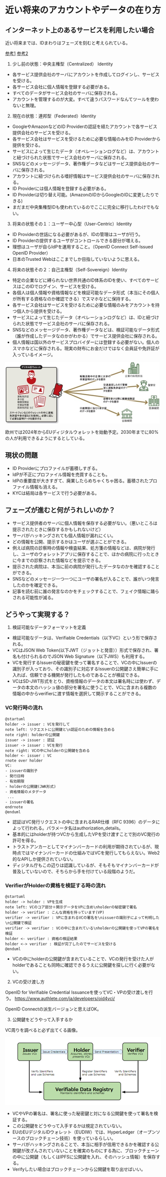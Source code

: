 # 近い将来のアカウントやデータの在り方

## インターネット上のあるサービスを利用したい場合

近い将来までは、IDまわりはフェーズを刻むと考えられている。

[参考1](https://tech.gmogshd.com/self-sovereign-identity-ssi/)
[参考2](https://speakerdeck.com/gakumura/ssi-did-vc-101?slide=17)

1. 少し前の状態：中央主権型（Centralized） Identity

- 各サービス提供会社のサーバにアカウントを作成してログインし、サービスを受ける。
- 各サービス会社に個人情報を登録する必要がある。
- すべてのデータがサービス会社のサーバに保存される。
- アカウントを管理するのが大変。すべて違うパスワードなんてツールを使わないと無理。

2. 現在の状態：連邦型（Federated）Identity

- GoogleやAmazonなどのID Providerの認証を経たアカウントで各サービス提供会社のサービスを受ける。
- 各サービス会社はサービスを受けるために必要な情報のみをID Providerから提供を受ける。
- サービスによって生じたデータ（オペレーションログなど）は、アカウントと紐づけられた状態でサービス会社のサーバに保存される。
- SNSなどのメッセージデータ、著作権データなどはサービス提供会社のサーバに保存される。
- アカウントに紐づけられる嗜好情報はサービス提供会社のサーバに保存される。
- ID Providerには個人情報を登録する必要がある。
- ID Providerは切り替え可能。(AmazonのIDからGoogleのIDに変更したりできる)
- まだまだ中央集権型IDも使われているのでここに完全に移行したわけでもない。

3. 将来の状態その１：ユーザー中心型（User-Centric）Identity

- ID Providerの世話になる必要があるが、IDの管理はユーザが行う。
- ID Providerの提供するユーザがコントロールできる部分が増える。
- 理想はユーザが自らIdPを運用すること。（OpenID Connect Self-Issued OpenID Provider）
- 日本のTrusted Webはここまでしか目指していないように思える。

4. 将来の状態その２：自己主権型（Self-Sovereign）Identity

- 特定の企業などに縛られない世界共通のID体系のIDを使い、すべてのサービスはこのIDでログイン、サービスを受ける。
- 各個人は個人情報や資格情報などを検証可能なデータ形式（本当にその個人が所有する資格なのか確認できる）でスマホなどに保持する。
- 各サービス会社はサービスを受けるために必要な情報のみをアカウントを持つ個人から提供を受ける。
- サービスによって生じたデータ（オペレーションログなど）は、IDと紐づけられた状態でサービス会社のサーバに保存される。
- SNSなどのメッセージデータ、著作権データなどは、検証可能なデータ形式（誰が作成したデータなのかがわかる）でサービス提供会社に保存される。
- 個人情報は国以外のサービスプロバイダーには登録する必要がない。個人のスマホなどに保存される。現実の財布にお金だけではなく会員証や免許証が入っているイメージ。

![](wallet.jpg)

欧州では2024年からEUディジタルウォレットを始動予定。2030年までに80%の人が利用できるようにするとしている。

## 現状の問題

- ID Providerにプロファイルが蓄積しすぎる。
- IdPが不正にプロファイル情報を売買することも。
- IdPの重要度が大きすぎて、廃業したらめちゃくちゃ困る。蓄積されたプロファイル情報も消える。
- KYCは結局は各サービスで行う必要がある。

## フェーズが進むと何がうれしいのか？

- サービス提供者のサーバに個人情報を保存する必要がない。（悪いところは提示されたときに保存するかもしれないけど）
- サーバがハッキングされても個人情報が漏れにくい。
- どの情報を公開、提示するかはユーザが選ぶことができる。
- 例えば病院の診察時の情報や検査結果、処方箋の情報などは、病院が発行し、ユーザのウォレットアプリに保存することで、ほかの病院に行ったときに今までの診察された情報などを提示できる。
- 提示された病院は、本当に前の病院が発行したデータなのかを確認することができる。
- SNSなどのメッセージ一つ一つにユーザの署名が入ることで、誰がいつ発言したのかを確定できる。
- 記事を読む前に誰の発言なのかをチェックすることで、フェイク情報に踊らされる可能性が減る。

## どうやって実現する？

1. 検証可能なデータフォーマットを定義

- 検証可能なデータは、Verifiable Credentials（以下VC）という形で保存される。
- VCはJSON Web Token(以下JWT（ジョットと発音））形式で保存され、署名も付けられるのでJSON Web Signature（以下JWS）も利用する。
- VCを発行するIssuerの秘密鍵を使って署名することで、VCの中にIssuerの識別子が入っており、その識別子に対応するIssuerの公開鍵さえ簡単に手に入れば、信頼できる機関が発行したものであることが検証できる。
- VCはSD-JWT形式をとり、資格情報のデータの本文は署名時には使わず、データの本文のハッシュ値の部分を署名に使うことで、VCに含まれる複数の情報の中からverifierに渡す情報を選択して開示することができる。

### VC発行時の流れ

```plantuml
@startuml
holder -> issuer : VCを発行して
note left: リクエストに公開鍵と\n認証のための情報を含める
note right: holderの公開鍵
issuer -> issuer : 認証
issuer -> issuer : VCを発行
note right: VCの中にholderの公開鍵を含める
holder <- issuer : VC
rnote over holder
VC:
- issuerの識別子
- 発行日時
- 有効期限
- holderの公開鍵(JWK形式)
- 資格情報のメタデータ
 ...
- issuerの署名
endrnote
@enduml
```

- 認証はVC発行リクエストの中に含まれるRAR仕様（RFC 9396）のデータによって行われる。パラメータ名はauthorization_details。
- 基本的にはholderが持つVCから生成したVPを受け渡すことで別のVC発行の許可を得る。
- トラストアンカーとしてマイナンバーカードの利用が期待されているが、現時点ではマイナンバーカードの仕組みではVCを発行してもらえない。Web2的なAPIしか提供されていない。
- ディジタル庁もこの辺りは認識しているが、そもそもマイナンバーカードが普及していないので、そちらから手を付けている段階のようだ。

### VerifierがHolderの資格を検証する時の流れ

```plantuml
@startuml
holder -> holder : VPを生成
note left: VCのコア部分＋開示データをVPに含め\nholderの秘密鍵で署名
holder -> verifier : こんな資格を持っています(VP)
verifier -> verifier : VPに含まれるVCの署名を\nissuerの識別子によって判明した\n公開鍵で検証
verifier -> verifier : VCの中に含まれている\nholderの公開鍵を使ってVPの署名を検証
holder <- verifier : 資格の検証結果
holder <-> verifier : 検証が完了したのでサービスを受ける
@enduml
```

- VCの中にholderの公開鍵が含まれていることで、VCの発行を受けた人がholderであることも同時に確認できるうえに公開鍵を探しに行く必要がない。

2. VCの受け渡し方

OpenID for Verifiable Credential Issuanceを使ってVC・VPの受け渡しを行う。
https://www.authlete.com/ja/developers/oid4vci/

OpenID Connectの派生バージョンと思えばOK。

3. 公開鍵をどうやって入手するか

VC周りを調べると必ず出てくる画像。

![](VCs.png)

- VCやVPの署名は、署名に使った秘密鍵と対になる公開鍵を使って署名を検証する。
- この公開鍵をどうやって入手するかは規定されていない。
- EUのEUデジタルIDウォレット（EUDIW）では、HyperLedger（オープンソースのブロックチェーン技術）を使っているらしい。
- サーバがハッキングされることで、本当に相手が信用できるかを確認する公開鍵が改ざんされていないことを確実のものにする為に、ブロックチェーンの中に公開鍵（もしくはIPFSに公開鍵を入れ、そのハッシュ情報）を保存する。
- Verifyしたい場合はブロックチェーンから公開鍵を取り出せばいい。
